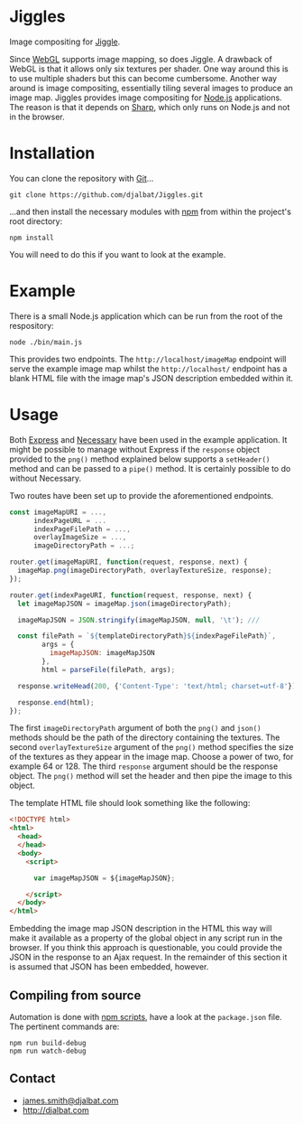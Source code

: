 # Jiggles

Image compositing for [Jiggle](https://github.com/djalbat/Jiggle).

Since [WebGL](https://developer.mozilla.org/en-US/docs/Web/API/WebGL_API) supports image mapping, so does Jiggle. A drawback of WebGL is that it allows only six textures per shader. One way around this is to use multiple shaders but this can become cumbersome. Another way around is image compositing, essentially tiling several images to produce an image map. Jiggles provides image compositing for [Node.js](https://nodejs.org) applications. The reason is that it depends on [Sharp](http://sharp.pixelplumbing.com/), which only runs on Node.js and not in the browser.

# Installation

You can clone the repository with [Git](https://git-scm.com/)...

    git clone https://github.com/djalbat/Jiggles.git

...and then install the necessary modules with [npm](https://www.npmjs.com/) from within the project's root directory:

    npm install

You will need to do this if you want to look at the example.

# Example

There is a small Node.js application which can be run from the root of the respository:

    node ./bin/main.js

This provides two endpoints. The `http://localhost/imageMap` endpoint will serve the example image map whilst the `http://localhost/` endpoint has a blank HTML file with the image map's JSON description embedded within it.
    
# Usage

Both [Express](https://expressjs.com/) and [Necessary](https://github.com/djalbat/Necessary) have been used in the example application. It might be possible to manage without Express if the `response` object provided to the `png()` method explained below supports a `setHeader()` method and can be passed to a `pipe()` method. It is certainly possible to do without Necessary.

Two routes have been set up to provide the aforementioned endpoints.
```js
const imageMapURI = ...,
      indexPageURL = ...
      indexPageFilePath = ...,
      overlayImageSize = ...,
      imageDirectoryPath = ...;

router.get(imageMapURI, function(request, response, next) {
  imageMap.png(imageDirectoryPath, overlayTextureSize, response);
});

router.get(indexPageURI, function(request, response, next) {
  let imageMapJSON = imageMap.json(imageDirectoryPath);

  imageMapJSON = JSON.stringify(imageMapJSON, null, '\t'); ///

  const filePath = `${templateDirectoryPath}${indexPageFilePath}`,
        args = {
          imageMapJSON: imageMapJSON
        },
        html = parseFile(filePath, args);

  response.writeHead(200, {'Content-Type': 'text/html; charset=utf-8'});

  response.end(html);
});
```
The first `imageDirectoryPath` argument of both the `png()` and `json()` methods should be the path of the directory containing the textures. The second `overlayTextureSize` argument of the `png()` method specifies the size of the textures as they appear in the image map. Choose a power of two, for example 64 or 128. The third `response` argument should be the response object. The `png()` method will set the header and then pipe the image to this object.

The template HTML file should look something like the following:
```html
<!DOCTYPE html>
<html>
  <head>
  </head>
  <body>
    <script>

      var imageMapJSON = ${imageMapJSON};

    </script>
  </body>
</html>
```
Embedding the image map JSON description in the HTML this way will make it available as a property of the global object in any script run in the browser. If you think this approach is questionable, you could provide the JSON in the response to an Ajax request. In the remainder of this section it is assumed that JSON has been embedded, however.

## Compiling from source

Automation is done with [npm scripts](https://docs.npmjs.com/misc/scripts), have a look at the `package.json` file. The pertinent commands are:

    npm run build-debug
    npm run watch-debug
    
## Contact

- james.smith@djalbat.com
- http://djalbat.com
